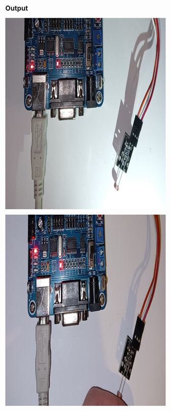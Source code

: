 ## Output

<p align="center">
  <img width="900" height="600" src="https://github.com/rumenski11/BK-430-1B/blob/main/Documents/MSP430-Light.jpg">
</p>

<p align="center">
  <img width="900" height="600" src="https://github.com/rumenski11/BK-430-1B/blob/main/Documents/MSP430-NoLight.jpg">
</p>